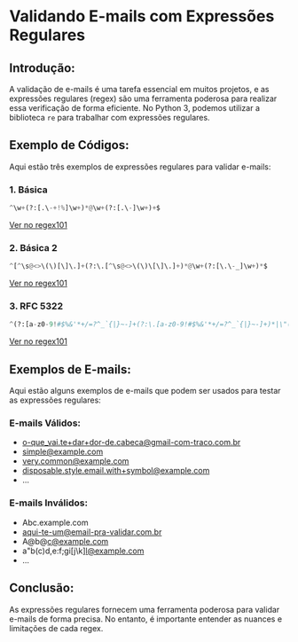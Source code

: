 # Validando E-mails com Expressões Regulares

## Introdução:

A validação de e-mails é uma tarefa essencial em muitos projetos, e as expressões regulares (regex) são uma ferramenta 
poderosa para realizar essa verificação de forma eficiente. No Python 3, podemos utilizar a biblioteca `re` para trabalhar 
com expressões regulares.

## Exemplo de Códigos:

Aqui estão três exemplos de expressões regulares para validar e-mails:

### 1. Básica
```python
^\w+(?:[.\-+!%]\w+)*@\w+(?:[.\-]\w+)+$
```
[Ver no regex101](https://regex101.com/r/9s4bgv/1/)

### 2. Básica 2
```python
^[^\s@<>\(\)[\]\.]+(?:\.[^\s@<>\(\)\[\]\.]+)*@\w+(?:[\.\-_]\w+)*$
```
[Ver no regex101](https://regex101.com/r/mH4ChC/2/)

### 3. RFC 5322
```python
^(?:[a-z0-9!#$%&'*+/=?^_`{|}~-]+(?:\.[a-z0-9!#$%&'*+/=?^_`{|}~-]+)*|\"(?:[\x01-\x08\x0b\x0c\x0e-\x1f\x21\x23-\x5b\x5d-\x7f]|\\[\x01-\x09\x0b\x0c\x0e-\x7f])*\")@(?:(?:[a-z0-9](?:[a-z0-9-]*[a-z0-9])?\.)+[a-z0-9](?:[a-z0-9-]*[a-z0-9])?|\[(?:(?:25[0-5]|2[0-4][0-9]|[01]?[0-9][0-9]?)\.){3}(?:25[0-5]|2[0-4][0-9]|[01]?[0-9][0-9]?|[a-z0-9-]*[a-z0-9]:(?:[\x01-\x08\x0b\x0c\x0e-\x1f\x21-\x5a\x53-\x7f]|\\[\x01-\x09\x0b\x0c\x0e-\x7f])+)\])$
```
[Ver no regex101](https://regex101.com/r/fkxI15/1/)

## Exemplos de E-mails:

Aqui estão alguns exemplos de e-mails que podem ser usados para testar as expressões regulares:

### E-mails Válidos:
- o-que_vai.te+dar+dor-de.cabeca@gmail-com-traco.com.br
- simple@example.com
- very.common@example.com
- disposable.style.email.with+symbol@example.com
- ...

### E-mails Inválidos:
- Abc.example.com
- <aqui-te-um@email-pra-validar.com.br>
- A@b@c@example.com
- a"b(c)d,e:f;g<h>i[j\k]l@example.com
- ...

## Conclusão:

As expressões regulares fornecem uma ferramenta poderosa para validar e-mails de forma precisa. No entanto, 
é importante entender as nuances e limitações de cada regex. 

